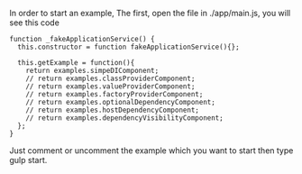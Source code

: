 In order to start an example, The first, open the file in ./app/main.js, you will see this code

```
function _fakeApplicationService() {
  this.constructor = function fakeApplicationService(){};

  this.getExample = function(){
    return examples.simpeDIComponent;
    // return examples.classProviderComponent;
    // return examples.valueProviderComponent;
    // return examples.factoryProviderComponent;
    // return examples.optionalDependencyComponent;
    // return examples.hostDependencyComponent;
    // return examples.dependencyVisibilityComponent;
  };
}
```

Just comment or uncomment the example which you want to start then type gulp start.